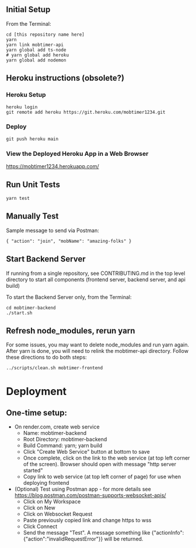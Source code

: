 ## Initial Setup

From the Terminal:

```
cd [this repository name here]
yarn
yarn link mobtimer-api
yarn global add ts-node
# yarn global add heroku
yarn global add nodemon
```

## Heroku instructions (obsolete?)

### Heroku Setup

```
heroku login
git remote add heroku https://git.heroku.com/mobtimer1234.git
```

### Deploy

```
git push heroku main
```

### View the Deployed Heroku App in a Web Browser

https://mobtimer1234.herokuapp.com/

## Run Unit Tests

```
yarn test
```

## Manually Test

Sample message to send via Postman:

```
{ "action": "join", "mobName": "amazing-folks" }
```

## Start Backend Server

If running from a single repository, see CONTRIBUTING.md in the top level directory to start all components (frontend server, backend server, and api build)

To start the Backend Server only, from the Terminal:

```
cd mobtimer-backend
./start.sh
```

## Refresh node_modules, rerun yarn

For some issues, you may want to delete node_modules and run yarn again. After yarn is done, you will need to relink the mobtimer-api directory. Follow these directions to do both steps:

```
../scripts/clean.sh mobtimer-frontend
```

# Deployment

## One-time setup:

- On render.com, create web service
  - Name: mobtimer-backend
  - Root Directory: mobtimer-backend
  - Build Command: yarn; yarn build
  - Click "Create Web Service" button at bottom to save
  - Once complete, click on the link to the web service (at top left corner of the screen). Browser should open with message "http server started"
  - Copy link to web service (at top left corner of page) for use when deploying frontend
- (Optional) Test using Postman app - for more details see https://blog.postman.com/postman-supports-websocket-apis/
  - Click on My Workspace
  - Click on New
  - Click on Websocket Request
  - Paste previously copied link and change https to wss
  - Click Connect
  - Send the message "Test". A message something like {"actionInfo":{"action":"invalidRequestError"}} will be returned.
